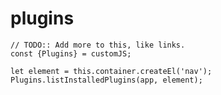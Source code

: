 # plugins

```dataviewjs
// TODO:: Add more to this, like links.
const {Plugins} = customJS;

let element = this.container.createEl('nav');
Plugins.listInstalledPlugins(app, element);
```


